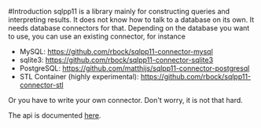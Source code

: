 #Introduction
sqlpp11 is a library mainly for constructing queries and interpreting results. It does not know how to talk to a database on its own. It needs database connectors for that. Depending on the database you want to use, you can use an existing connector, for instance

  * MySQL: https://github.com/rbock/sqlpp11-connector-mysql
  * sqlite3: https://github.com/rbock/sqlpp11-connector-sqlite3
  * PostgreSQL: https://github.com/matthijs/sqlpp11-connector-postgresql
  * STL Container (highly experimental): https://github.com/rbock/sqlpp11-connector-stl

Or you have to write your own connector. Don't worry, it is not that hard.

The api is documented [here](https://github.com/rbock/sqlpp11/blob/master/connector_api/connection.h).